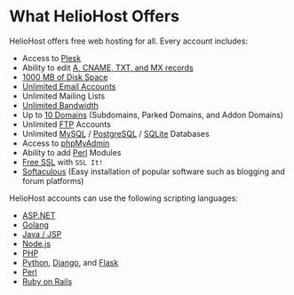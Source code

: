 # What HelioHost Offers

HelioHost offers free web hosting for all. Every account includes:

* Access to [Plesk](../tutorials/plesk/README.md)
* Ability to edit [A, CNAME, TXT, and MX records](../tutorials/dns-record-management/heliohost-dns-records/README.md)
* [1000 MB of Disk Space](../features/storage.md)
* [Unlimited Email Accounts](../features/unlimited-email-accounts.md)
* Unlimited Mailing Lists
* [Unlimited Bandwidth](../features/unlimited-bandwidth.md)
* Up to [10 Domains](../management/parked-addon-and-sub-domains.md) (Subdomains, Parked Domains, and Addon Domains)
* Unlimited [FTP](../management/uploading-files.md) Accounts
* Unlimited [MySQL](../management/mysql.md) / [PostgreSQL](../features/postgresql.md) / [SQLite](../features/sqlite.md) Databases
* Access to [phpMyAdmin](../management/mysql.md#managing-the-database-with-phpmyadmin)
* Ability to add [Perl](../tutorials/perl.md) Modules
* [Free SSL](/management/ssl.md) with `SSL It!`
* [Softaculous](../features/softaculous.md) (Easy installation of popular software such as blogging and forum platforms)

HelioHost accounts can use the following scripting languages:

* [ASP.NET](../features/asp.net.md)
* [Golang](../tutorials/golang.md)
* [Java / JSP](../features/java.md)
* [Node.js](../tutorials/node.js/README.md)
* [PHP](../features/php.md)
* [Python](../features/python.md), [Django](../tutorials/django.md), and [Flask](../tutorials/flask.md)
* [Perl](../tutorials/perl.md)
* [Ruby on Rails](../tutorials/ror.md)